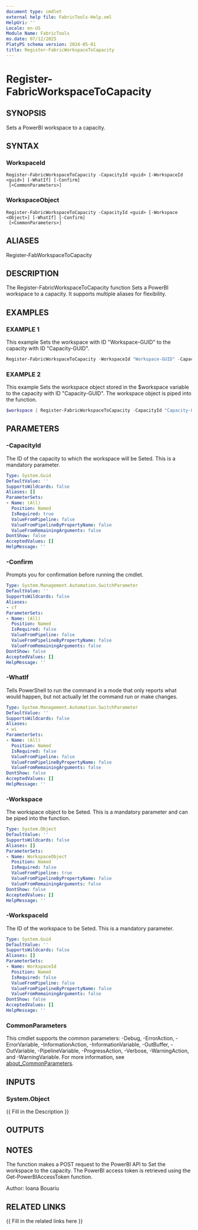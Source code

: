 ```yaml
---
document type: cmdlet
external help file: FabricTools-Help.xml
HelpUri: ''
Locale: en-US
Module Name: FabricTools
ms.date: 07/12/2025
PlatyPS schema version: 2024-05-01
title: Register-FabricWorkspaceToCapacity
---
```


# Register-FabricWorkspaceToCapacity

## SYNOPSIS

Sets a PowerBI workspace to a capacity.

## SYNTAX

### WorkspaceId

```
Register-FabricWorkspaceToCapacity -CapacityId <guid> [-WorkspaceId <guid>] [-WhatIf] [-Confirm]
 [<CommonParameters>]
```

### WorkspaceObject

```
Register-FabricWorkspaceToCapacity -CapacityId <guid> [-Workspace <Object>] [-WhatIf] [-Confirm]
 [<CommonParameters>]
```

## ALIASES

Register-FabWorkspaceToCapacity

## DESCRIPTION

The Register-FabricWorkspaceToCapacity function Sets a PowerBI workspace to a capacity.
It supports multiple aliases for flexibility.

## EXAMPLES

### EXAMPLE 1

This example Sets the workspace with ID "Workspace-GUID" to the capacity with ID "Capacity-GUID".

```powershell
Register-FabricWorkspaceToCapacity -WorkspaceId "Workspace-GUID" -CapacityId "Capacity-GUID"
```

### EXAMPLE 2

This example Sets the workspace object stored in the $workspace variable to the capacity with ID "Capacity-GUID". The workspace object is piped into the function.

```powershell
$workspace | Register-FabricWorkspaceToCapacity -CapacityId "Capacity-GUID"
```

## PARAMETERS

### -CapacityId

The ID of the capacity to which the workspace will be Seted.
This is a mandatory parameter.

```yaml
Type: System.Guid
DefaultValue: ''
SupportsWildcards: false
Aliases: []
ParameterSets:
- Name: (All)
  Position: Named
  IsRequired: true
  ValueFromPipeline: false
  ValueFromPipelineByPropertyName: false
  ValueFromRemainingArguments: false
DontShow: false
AcceptedValues: []
HelpMessage: ''
```

### -Confirm

Prompts you for confirmation before running the cmdlet.

```yaml
Type: System.Management.Automation.SwitchParameter
DefaultValue: ''
SupportsWildcards: false
Aliases:
- cf
ParameterSets:
- Name: (All)
  Position: Named
  IsRequired: false
  ValueFromPipeline: false
  ValueFromPipelineByPropertyName: false
  ValueFromRemainingArguments: false
DontShow: false
AcceptedValues: []
HelpMessage: ''
```

### -WhatIf

Tells PowerShell to run the command in a mode that only reports what would happen, but not actually let the command run or make changes.

```yaml
Type: System.Management.Automation.SwitchParameter
DefaultValue: ''
SupportsWildcards: false
Aliases:
- wi
ParameterSets:
- Name: (All)
  Position: Named
  IsRequired: false
  ValueFromPipeline: false
  ValueFromPipelineByPropertyName: false
  ValueFromRemainingArguments: false
DontShow: false
AcceptedValues: []
HelpMessage: ''
```

### -Workspace

The workspace object to be Seted.
This is a mandatory parameter and can be piped into the function.

```yaml
Type: System.Object
DefaultValue: ''
SupportsWildcards: false
Aliases: []
ParameterSets:
- Name: WorkspaceObject
  Position: Named
  IsRequired: false
  ValueFromPipeline: true
  ValueFromPipelineByPropertyName: false
  ValueFromRemainingArguments: false
DontShow: false
AcceptedValues: []
HelpMessage: ''
```

### -WorkspaceId

The ID of the workspace to be Seted.
This is a mandatory parameter.

```yaml
Type: System.Guid
DefaultValue: ''
SupportsWildcards: false
Aliases: []
ParameterSets:
- Name: WorkspaceId
  Position: Named
  IsRequired: false
  ValueFromPipeline: false
  ValueFromPipelineByPropertyName: false
  ValueFromRemainingArguments: false
DontShow: false
AcceptedValues: []
HelpMessage: ''
```

### CommonParameters

This cmdlet supports the common parameters: -Debug, -ErrorAction, -ErrorVariable,
-InformationAction, -InformationVariable, -OutBuffer, -OutVariable, -PipelineVariable,
-ProgressAction, -Verbose, -WarningAction, and -WarningVariable. For more information, see
[about_CommonParameters](https://go.microsoft.com/fwlink/?LinkID=113216).

## INPUTS

### System.Object

{{ Fill in the Description }}

## OUTPUTS

## NOTES

The function makes a POST request to the PowerBI API to Set the workspace to the capacity.
The PowerBI access token is retrieved using the Get-PowerBIAccessToken function.

Author: Ioana Bouariu

## RELATED LINKS

{{ Fill in the related links here }}

